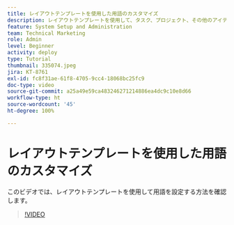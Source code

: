 ```yaml
---
title: レイアウトテンプレートを使用した用語のカスタマイズ
description: レイアウトテンプレートを使用して、タスク、プロジェクト、その他のアイテムに関するユーザーインターフェイスに表示される用語をカスタマイズする方法を説明します。
feature: System Setup and Administration
team: Technical Marketing
role: Admin
level: Beginner
activity: deploy
type: Tutorial
thumbnail: 335074.jpeg
jira: KT-8761
exl-id: fc8f31ae-61f8-4705-9cc4-18068bc25fc9
doc-type: video
source-git-commit: a25a49e59ca483246271214886ea4dc9c10e8d66
workflow-type: ht
source-wordcount: '45'
ht-degree: 100%

---
```


# レイアウトテンプレートを使用した用語のカスタマイズ

このビデオでは、レイアウトテンプレートを使用して用語を設定する方法を確認します。

>[!VIDEO](https://video.tv.adobe.com/v/335074/?quality=12&learn=on)

